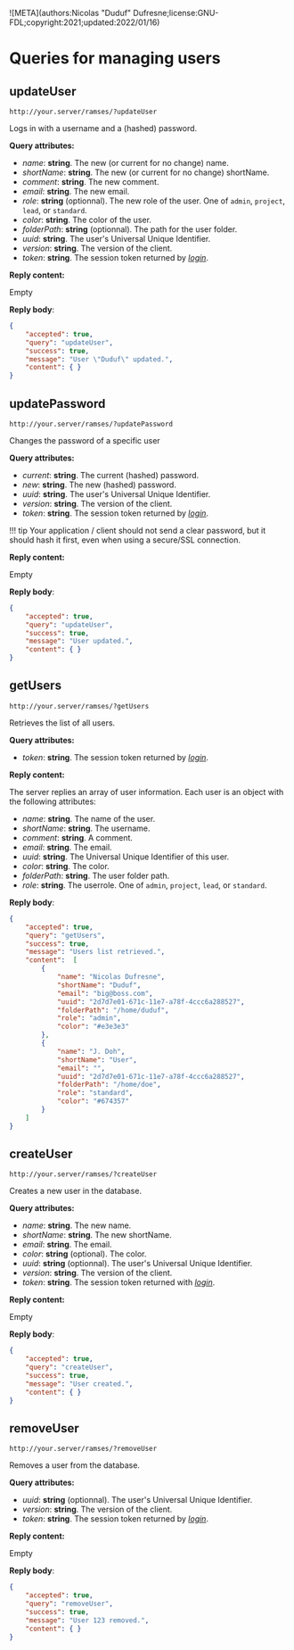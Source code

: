 ![META](authors:Nicolas "Duduf" Dufresne;license:GNU-FDL;copyright:2021;updated:2022/01/16)

# Queries for managing users

## updateUser

`http://your.server/ramses/?updateUser`

Logs in with a username and a (hashed) password.

**Query attributes:**

- *name*: **string**. The new (or current for no change) name.
- *shortName*: **string**. The new (or current for no change) shortName.
- *comment*: **string**. The new comment.
- *email*: **string**. The new email.
- *role*: **string** (optionnal). The new role of the user. One of `admin`, `project`, `lead`, or `standard`.
- *color*: **string**. The color of the user.
- *folderPath*: **string** (optionnal). The path for the user folder.
- *uuid*: **string**. The user's Universal Unique Identifier.
- *version*: **string**. The version of the client.
- *token*: **string**. The session token returned by [*login*](general.md#login).

**Reply content:**

Empty

**Reply body**:

```json
{
    "accepted": true,
    "query": "updateUser",
    "success": true,
    "message": "User \"Duduf\" updated.",
    "content": { }
}
```

## updatePassword

`http://your.server/ramses/?updatePassword`

Changes the password of a specific user

**Query attributes:**

- *current*: **string**. The current (hashed) password.
- *new*: **string**. The new (hashed) password.
- *uuid*: **string**. The user's Universal Unique Identifier.
- *version*: **string**. The version of the client.
- *token*: **string**. The session token returned by [*login*](general.md#login).

!!! tip
    Your application / client should not send a clear password, but it should hash it first, even when using a secure/SSL connection.

**Reply content:**

Empty

**Reply body**:

```json
{
    "accepted": true,
    "query": "updateUser",
    "success": true,
    "message": "User updated.",
    "content": { }
}
```

## getUsers

`http://your.server/ramses/?getUsers`

Retrieves the list of all users.

**Query attributes:**

- *token*: **string**. The session token returned by [*login*](general.md#login).

**Reply content:**

The server replies an array of user information. Each user is an object with the following attributes:

- *name*: **string**. The name of the user.
- *shortName*: **string**. The username.
- *comment*: **string**. A comment.
- *email*: **string**. The email.
- *uuid*: **string**. The Universal Unique Identifier of this user.
- *color*: **string**. The color.
- *folderPath*: **string**. The user folder path.
- *role*: **string**. The userrole. One of `admin`, `project`, `lead`, or `standard`.

**Reply body**:

```json
{
    "accepted": true,
    "query": "getUsers",
    "success": true,
    "message": "Users list retrieved.",
    "content":  [
        {
            "name": "Nicolas Dufresne",
            "shortName": "Duduf",
            "email": "big@boss.com",
            "uuid": "2d7d7e01-671c-11e7-a78f-4ccc6a288527",
            "folderPath": "/home/duduf",
            "role": "admin",
            "color": "#e3e3e3"
        },
        {
            "name": "J. Doh",
            "shortName": "User",
            "email": "",
            "uuid": "2d7d7e01-671c-11e7-a78f-4ccc6a288527",
            "folderPath": "/home/doe",
            "role": "standard",
            "color": "#674357"
        }
    ]
}
```

## createUser

`http://your.server/ramses/?createUser`

Creates a new user in the database.

**Query attributes:**

- *name*: **string**. The new name.
- *shortName*: **string**. The new shortName.
- *email*: **string**. The email.
- *color*: **string** (optional). The color.
- *uuid*: **string** (optionnal). The user's Universal Unique Identifier.
- *version*: **string**. The version of the client.
- *token*: **string**. The session token returned with [*login*](general.md#login).

**Reply content:**

Empty

**Reply body**:

```json
{
    "accepted": true,
    "query": "createUser",
    "success": true,
    "message": "User created.",
    "content": { }
}
```

## removeUser

`http://your.server/ramses/?removeUser`

Removes a user from the database.

**Query attributes:**

- *uuid*: **string** (optionnal). The user's Universal Unique Identifier.
- *version*: **string**. The version of the client.
- *token*: **string**. The session token returned by [*login*](general.md#login).

**Reply content:**

Empty

**Reply body**:

```json
{
    "accepted": true,
    "query": "removeUser",
    "success": true,
    "message": "User 123 removed.",
    "content": { }
}
```